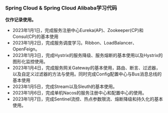 ### Spring Cloud & Spring Cloud Alibaba学习代码
**仅作记录使用。**
- 2023年1月1日，完成服务注册中心Eureka(AP)、Zookeeper(CP)和Consul(CP)的基本使用
- 2023年1月2日，完成服务调度学习。Ribbon、LoadBalancer、OpenFeign。
- 2023年1月3日，完成Hystrix的服务降级、服务熔断的基本使用以及Hystrix的图形化监控使用。
- 2023年1月4日，完成服务网关Gateway的基本使用，路由、断言、过滤器，以及自定义过滤器的方法与使用。同时完成Config配置中心与Bus消息总线的基本使用
- 2023年1月5日，完成Stream以及Sleuth的基本使用。
- 2023年1月6日，完成单机Nacos的服务注册中心和配置中心的使用。
- 2023年1月7日，完成Sentinel流控、热点参数限流、熔断降级和持久化的基本使用。
